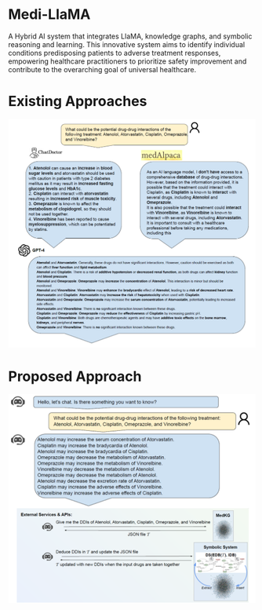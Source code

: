# Medi-LlaMA

A Hybrid AI system that integrates LlaMA, knowledge graphs, and symbolic reasoning and learning. This innovative system aims to identify individual conditions predisposing patients to adverse treatment responses, empowering healthcare practitioners to prioritize safety improvement and contribute to the overarching goal of universal healthcare.


# Existing Approaches

![Baselines](demo/baselines.png)


# Proposed Approach

![Baselines](demo/Medi-LlaMA.png)
